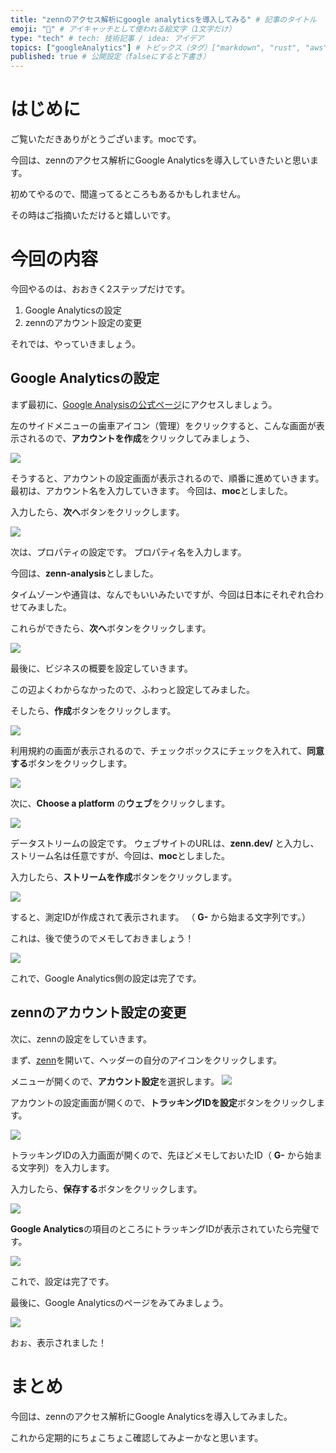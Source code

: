 ```yaml
---
title: "zennのアクセス解析にgoogle analyticsを導入してみる" # 記事のタイトル
emoji: "👶" # アイキャッチとして使われる絵文字（1文字だけ）
type: "tech" # tech: 技術記事 / idea: アイデア
topics: ["googleAnalytics"] # トピックス（タグ）["markdown", "rust", "aws"]のように指定する
published: true # 公開設定（falseにすると下書き）
---
```


# はじめに
ご覧いただきありがとうございます。mocです。

今回は、zennのアクセス解析にGoogle Analyticsを導入していきたいと思います。

初めてやるので、間違ってるところもあるかもしれません。

その時はご指摘いただけると嬉しいです。

# 今回の内容
今回やるのは、おおきく2ステップだけです。

1. Google Analyticsの設定
2. zennのアカウント設定の変更

それでは、やっていきましょう。

## Google Analyticsの設定
まず最初に、[Google Analysisの公式ページ](https://analytics.google.com/analytics/web/)にアクセスしましょう。

左のサイドメニューの歯車アイコン（管理）をクリックすると、こんな画面が表示されるので、**アカウントを作成**をクリックしてみましょう、

![](https://storage.googleapis.com/zenn-user-upload/iklgi5u3wk1oqn59q0hw7xyk6rrw)

そうすると、アカウントの設定画面が表示されるので、順番に進めていきます。
最初は、アカウント名を入力していきます。
今回は、**moc**としました。

入力したら、**次へ**ボタンをクリックします。

![](https://storage.googleapis.com/zenn-user-upload/yilnhzywd3mvbxo78shuk3hm4p4o)

次は、プロパティの設定です。
プロパティ名を入力します。

今回は、**zenn-analysis**としました。

タイムゾーンや通貨は、なんでもいいみたいですが、今回は日本にそれぞれ合わせてみました。

これらができたら、**次へ**ボタンをクリックします。

![](https://storage.googleapis.com/zenn-user-upload/xib8bwo1yedylh0eky0j5ymtt0i2)

最後に、ビジネスの概要を設定していきます。

この辺よくわからなかったので、ふわっと設定してみました。

そしたら、**作成**ボタンをクリックします。

![](https://storage.googleapis.com/zenn-user-upload/wgikyhg3ivcpr7okd7kntijl9a7b)

利用規約の画面が表示されるので、チェックボックスにチェックを入れて、**同意する**ボタンをクリックします。

![](https://storage.googleapis.com/zenn-user-upload/nsneugw62jms9ro8cahmhm0wztdg)

次に、**Choose a platform** の**ウェブ**をクリックします。

![](https://storage.googleapis.com/zenn-user-upload/ygpe3nkgqhpsrjoparehj1ihbcz8)

データストリームの設定です。
ウェブサイトのURLは、**zenn.dev/** と入力し、ストリーム名は任意ですが、今回は、**moc**としました。

入力したら、**ストリームを作成**ボタンをクリックします。

![](https://storage.googleapis.com/zenn-user-upload/kg8xe6oe4jtule7s3hoojnevkt0a)

すると、測定IDが作成されて表示されます。
（ **G-** から始まる文字列です。）

これは、後で使うのでメモしておきましょう！

![](https://storage.googleapis.com/zenn-user-upload/0nlcedsqwhwcyww5zhlgnj85epy2)

これで、Google Analytics側の設定は完了です。

## zennのアカウント設定の変更
次に、zennの設定をしていきます。

まず、[zenn](https://zenn.dev/)を開いて、ヘッダーの自分のアイコンをクリックします。

メニューが開くので、**アカウント設定**を選択します。
![](https://storage.googleapis.com/zenn-user-upload/3vuzushrp99bpw8gi4dibqaz12om)

アカウントの設定画面が開くので、**トラッキングIDを設定**ボタンをクリックします。

![](https://storage.googleapis.com/zenn-user-upload/3380p7fd9devfnhf4pnb2wgbzdss)

トラッキングIDの入力画面が開くので、先ほどメモしておいたID（ **G-** から始まる文字列）を入力します。

入力したら、**保存する**ボタンをクリックします。

![](https://storage.googleapis.com/zenn-user-upload/hxkkp9tkioxrnea18wkpu4fq7fhw)

**Google Analytics**の項目のところにトラッキングIDが表示されていたら完璧です。

![](https://storage.googleapis.com/zenn-user-upload/tabsipbzco7a3ryx767axdhnt7xh)

これで、設定は完了です。

最後に、Google Analyticsのページをみてみましょう。

![](https://storage.googleapis.com/zenn-user-upload/kutfjxf09v5zq7rl2erd3jbzkva9)

おぉ、表示されました！

# まとめ
今回は、zennのアクセス解析にGoogle Analyticsを導入してみました。

これから定期的にちょこちょこ確認してみよーかなと思います。
